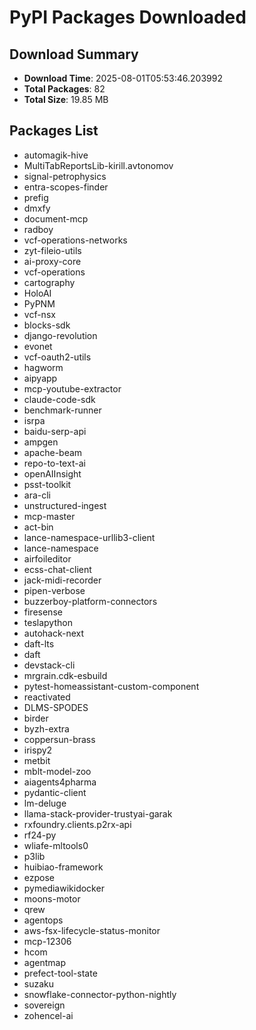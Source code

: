 # PyPI Packages Downloaded

## Download Summary
- **Download Time**: 2025-08-01T05:53:46.203992
- **Total Packages**: 82
- **Total Size**: 19.85 MB

## Packages List
- automagik-hive
- MultiTabReportsLib-kirill.avtonomov
- signal-petrophysics
- entra-scopes-finder
- prefig
- dmxfy
- document-mcp
- radboy
- vcf-operations-networks
- zyt-fileio-utils
- ai-proxy-core
- vcf-operations
- cartography
- HoloAI
- PyPNM
- vcf-nsx
- blocks-sdk
- django-revolution
- evonet
- vcf-oauth2-utils
- hagworm
- aipyapp
- mcp-youtube-extractor
- claude-code-sdk
- benchmark-runner
- isrpa
- baidu-serp-api
- ampgen
- apache-beam
- repo-to-text-ai
- openAIInsight
- psst-toolkit
- ara-cli
- unstructured-ingest
- mcp-master
- act-bin
- lance-namespace-urllib3-client
- lance-namespace
- airfoileditor
- ecss-chat-client
- jack-midi-recorder
- pipen-verbose
- buzzerboy-platform-connectors
- firesense
- teslapython
- autohack-next
- daft-lts
- daft
- devstack-cli
- mrgrain.cdk-esbuild
- pytest-homeassistant-custom-component
- reactivated
- DLMS-SPODES
- birder
- byzh-extra
- coppersun-brass
- irispy2
- metbit
- mblt-model-zoo
- aiagents4pharma
- pydantic-client
- lm-deluge
- llama-stack-provider-trustyai-garak
- rxfoundry.clients.p2rx-api
- rf24-py
- wliafe-mltools0
- p3lib
- huibiao-framework
- ezpose
- pymediawikidocker
- moons-motor
- qrew
- agentops
- aws-fsx-lifecycle-status-monitor
- mcp-12306
- hcom
- agentmap
- prefect-tool-state
- suzaku
- snowflake-connector-python-nightly
- sovereign
- zohencel-ai
